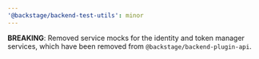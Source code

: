 ```yaml
---
'@backstage/backend-test-utils': minor
---
```


**BREAKING**: Removed service mocks for the identity and token manager services, which have been removed from `@backstage/backend-plugin-api`.

